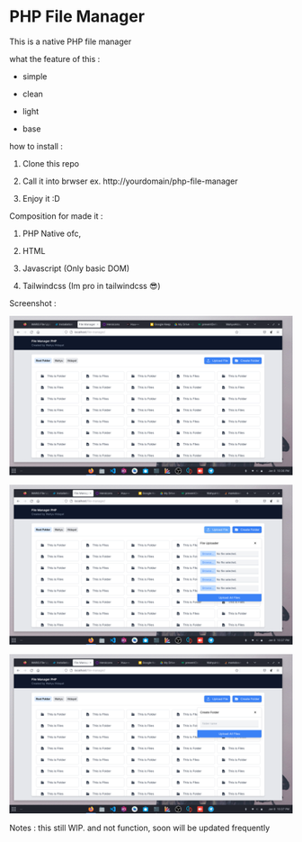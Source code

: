 # PHP File Manager

This is a native PHP file manager

what the feature of this :

- simple

- clean

- light

- base

how to install :

1. Clone this repo

2. Call it into brwser ex. http://yourdomain/php-file-manager

3. Enjoy it :D

Composition for made it :

1. PHP Native ofc,

2. HTML

3. Javascript (Only basic DOM)

4. Tailwindcss (Im pro in tailwindcss 😎)

Screenshot :

![1](screenshots/1.png)

![2](screenshots/2.png)

![3](screenshots/3.png)

Notes : this still WIP. and not function, soon will be updated frequently